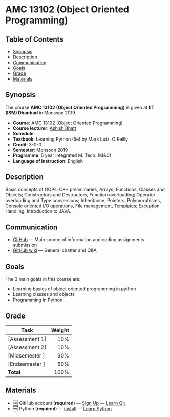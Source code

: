 # AMC 13102 (Object Oriented Programming)
<!--lint disable no-html-->

## Table of Contents

*   [Synopsis](#synopsis)
*   [Description](#description)
*   [Communication](#communication)
*   [Goals](#goals)
*   [Grade](#grade)
*   [Materials](#materials)

## Synopsis

The course **AMC 13102 (Object Oriented Programming)** is given at **IIT (ISM) Dhanbad** in Monsson 2019.

*   **Course**: AMC 13102 (Object Oriented Programming)
*   **Course lecturer**: [Ashish Bhatt][ashish-mail]
*   **Schedule**: 
*   **Textbook**: Learning Python (5e) by Mark Lutz, O'Reilly
*   **Credit**: 3-0-0
*   **Semester**: Monsoon 2019
*   **Programme**: 5 year integrated M. Tech. (M&C)
*   **Language of instruction**: English

## Description

Basic  concepts  of  OOPs;  C++  preliminaries,  Arrays; Functions;  Classes  and  Objects; Constructors   and   Destructors,   Function   overloading;   Operator   overloading   and   Type conversions;  Inheritance;  Pointers;  Polymorphisms, Console  oriented  I/O  operations,  File management, Templates; Exception Handling, Introduction to JAVA.

## Communication

*   [GitHub](https://github.com/bhattah/amc13102_oop)
    — Main source of information and coding assignments submission
*   [GitHub wiki](https://github.com/bhattah/amc13102_oop/wiki)
    — General chatter and Q&A

## Goals

The 3 main goals in this course are:

*   Learning basics of object oriented programming in python
*   Learning classes and objects
*   Programming in Python

## Grade

| Task                        | Weight |
| --------------------------- | -----: |
| [Assessment 1]              |    10% |
| [Assessment 2]              |    10% |
| [Midsemester ]              |    30% |
| [Endsemester ]              |    50% |
| **Total**                   |   100% |

## Materials

*   🆓 GitHub account (**required**)
    — [Sign Up](https://help.github.com/articles/signing-up-for-a-new-github-account/)
    — [Learn Git](https://www.codecademy.com/learn/learn-git)
*   🆓 Python (**required**)
    — [install](https://docs.anaconda.com/anaconda/install/linux/)
    — [Learn Python](https://www.codecademy.com/learn/learn-python)


[ashish-mail]: mailto:ashishbhatt@iitism.ac.in?subject=AMC15101_Algorithims:%20

[a1]: assessment-1

[a2]: assessment-2

